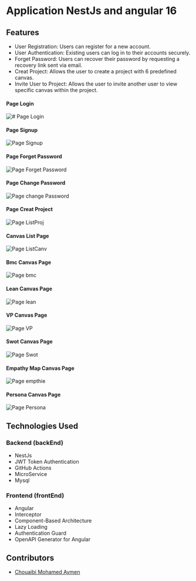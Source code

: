 # Application NestJs and angular 16

## Features

- User Registration: Users can register for a new account.
- User Authentication: Existing users can log in to their accounts securely.
- Forget Password: Users can recover their password by requesting a recovery link sent via email.
- Creat Project: Allows the user to create a project with 6 predefined canvas.
- Invite User to Project: Allows the user to invite another user to view specific canvas within the project.

#### Page Login
![# Page Login](screenshots/login.png)

#### Page Signup
![Page Signup](screenshots/Signup.png)

#### Page Forget Password
![Page Forget Password](screenshots/Forget.png)

#### Page Change Password
![Page change Password](screenshots/ChangePass.png)

#### Page Creat Project
![Page ListProj](screenshots/list_proj.png)

#### Canvas List Page
![Page ListCanv](screenshots/list_canvas.png)

#### Bmc Canvas Page
![Page bmc](screenshots/bmc.png)

#### Lean Canvas Page
![Page lean](screenshots/lean.png)

#### VP Canvas Page
![Page VP](screenshots/vp.png)

#### Swot Canvas Page
![Page Swot](screenshots/swot.png)

#### Empathy Map Canvas Page
![Page empthie](screenshots/empthie.png)

#### Persona Canvas Page
![Page Persona](screenshots/persona.png)

## Technologies Used

### Backend (backEnd)

- NestJs
- JWT Token Authentication
- GitHub Actions
- MicroService
- Mysql

### Frontend (frontEnd)

- Angular
- Interceptor
- Component-Based Architecture
- Lazy Loading
- Authentication Guard
- OpenAPI Generator for Angular

## Contributors

- [Chouaibi Mohamed Aymen](https://github.com/aymen-1996)